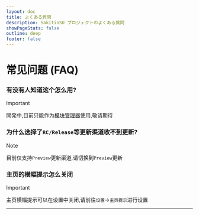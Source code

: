 ```yaml
---
layout: doc
title: よくある質問
description: SakitinSU プロジェクトのよくある質問
showPageStats: false
outline: deep
footer: false
---
```

# 常见问题 (FAQ)

### 有没有人知道这个怎么用?

> [!IMPORTANT]
> 開発中,目前只能作为[模块管理器](install)使用,敬请期待

### 为什么选择了`RC/Release`等更新渠道收不到更新?

> [!NOTE]
> 目前仅支持`Preview`更新渠道,请切换到`Preview`更新

### 主页的横幅提示怎么关闭

> [!IMPORTANT]
> 主页横幅提示可以在设置中关闭,请前往`设置`->`主页提示`进行设置

---